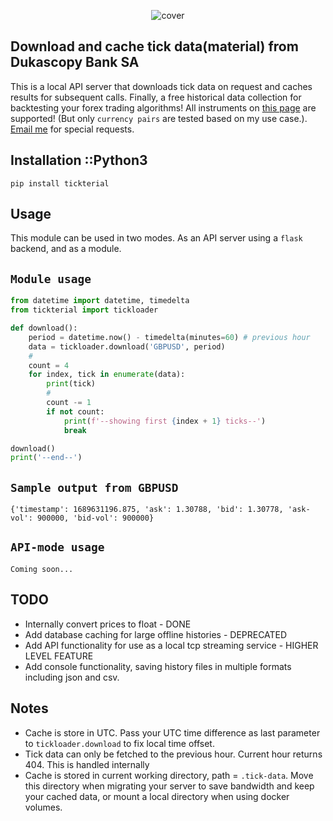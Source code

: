 <p style="text-align: center;">
	<img src="https://raw.githubusercontent.com/sp3rtah/tickterial/master/tickterial.png" alt="cover" title="tickterial logo"/>
<p>

## Download and cache tick data(material) from Dukascopy Bank SA
This is a local API server that downloads tick data on request and caches results for subsequent calls. Finally, a free historical data collection for backtesting your forex trading algorithms!
All instruments on [this page](https://www.dukascopy.com/swiss/english/marketwatch/historical/) are supported! (But only `currency pairs` are tested based on my use case.).  <a href="mailto:ngaira14nelson@gmail.com">Email me</a> for special requests.

## Installation ::Python3
```pip install tickterial```

## Usage
This module can be used in two modes. As an API server using a `flask` backend, and as a module.

## `Module usage`
```python
from datetime import datetime, timedelta
from tickterial import tickloader

def download():
	period = datetime.now() - timedelta(minutes=60) # previous hour
	data = tickloader.download('GBPUSD', period)
	#
	count = 4
	for index, tick in enumerate(data):
		print(tick)
		#
		count -= 1
		if not count:
			print(f'--showing first {index + 1} ticks--')
			break

download()
print('--end--')
```

## `Sample output from GBPUSD`
`{'timestamp': 1689631196.875, 'ask': 1.30788, 'bid': 1.30778, 'ask-vol': 900000, 'bid-vol': 900000}`


## `API-mode usage`
`Coming soon...`

## TODO
- Internally convert prices to float	- DONE
- Add database caching for large offline histories - DEPRECATED
- Add API functionality for use as a local tcp streaming service - HIGHER LEVEL FEATURE
- Add console functionality, saving history files in multiple formats including json and csv.

## Notes
- Cache is store in UTC. Pass your UTC time difference as last parameter to `tickloader.download` to fix local time offset.
- Tick data can only be fetched to the previous hour. Current hour returns 404. This is handled internally
- Cache is stored in current working directory, path = `.tick-data`. Move this directory when migrating your server to save bandwidth and keep your cached data, or mount a local directory when using docker volumes.
